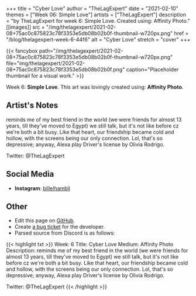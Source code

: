 +++
title =       "Cyber Love"
author =      "TheLagExpert"
date =        "2021-02-10"
themes =      ["Week 06: Simple Love"]
artists =     ["TheLagExpert"]
description = "by TheLagExpert for week 6: Simple Love. Created using: Affinity Photo."
[[images]]
      src = "/img/thelagexpert/2021-02-08+75ac0c875823c78f3353e5db08b02b0f-thumbnail-w720px.png"
      href = "/blog/thelagexpert-week-6-44f6"
      alt = "Cyber Love"
      stretch = "cover"
+++


{{< fancybox path="/img/thelagexpert/2021-02-08+75ac0c875823c78f3353e5db08b02b0f-thumbnail-w720px.png" file="img/thelagexpert/2021-02-08+75ac0c875823c78f3353e5db08b02b0f.png" caption="Placeholder thumbnail for a visual work." >}}


Week 6: **Simple Love**. This art was lovingly created using: **Affinity Photo**.

## Artist's Notes

reminds me of my best friend in the world (we were friends for almost 13 years, till they've moved to Egypt) we still talk, but it's not like before cz we're both a bit busy. Like that heart, our friendship became cold and hollow, with the screens being our only connection. Lol, that's so depressive; anyway, Alexa play Driver's license by Olivia Rodrigo.

Twitter: @TheLagExpert

## Social Media

- **Instagram**: <a href='https://instagram.com/billelhambli' target='_blank'>billelhambli</a>

## Other

- Edit this page on [GitHub](https://github.com/teaminkling/web-refresh/edit/main/content/blog/thelagexpert-week-6-44f6.md).
- Create [a bug ticket](https://github.com/teaminkling/web-refresh/issues/new?assignees=&labels=bug&template=problem-report.md&title=) for the developer.
- Parsed source from Discord is as follows:

{{< highlight txt >}}
Week: 6
Title: Cyber Love
Medium: Affinity Photo 
Description: reminds me of my best friend in the world (we were friends for almost 13 years, till they've moved to Egypt) we still talk, but it's not like before cz we're both a bit busy. Like that heart, our friendship became cold and hollow, with the screens being our only connection. Lol, that's so depressive; anyway, Alexa play Driver's license by Olivia Rodrigo.

Twitter: @TheLagExpert
{{< /highlight >}}